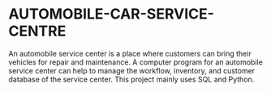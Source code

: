 # AUTOMOBILE-CAR-SERVICE-CENTRE
An automobile service center is a place where customers can bring their vehicles for repair and maintenance. A computer program for an automobile service center can help to manage the workflow, inventory, and customer database of the service center. This project mainly uses SQL and Python.
